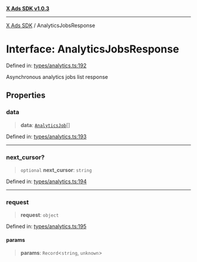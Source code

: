 [**X Ads SDK v1.0.3**](../README.md)

***

[X Ads SDK](../globals.md) / AnalyticsJobsResponse

# Interface: AnalyticsJobsResponse

Defined in: [types/analytics.ts:192](https://github.com/kage1020/x-ads-sdk/blob/main/src/types/analytics.ts#L192)

Asynchronous analytics jobs list response

## Properties

### data

> **data**: [`AnalyticsJob`](AnalyticsJob.md)[]

Defined in: [types/analytics.ts:193](https://github.com/kage1020/x-ads-sdk/blob/main/src/types/analytics.ts#L193)

***

### next\_cursor?

> `optional` **next\_cursor**: `string`

Defined in: [types/analytics.ts:194](https://github.com/kage1020/x-ads-sdk/blob/main/src/types/analytics.ts#L194)

***

### request

> **request**: `object`

Defined in: [types/analytics.ts:195](https://github.com/kage1020/x-ads-sdk/blob/main/src/types/analytics.ts#L195)

#### params

> **params**: `Record`\<`string`, `unknown`\>
